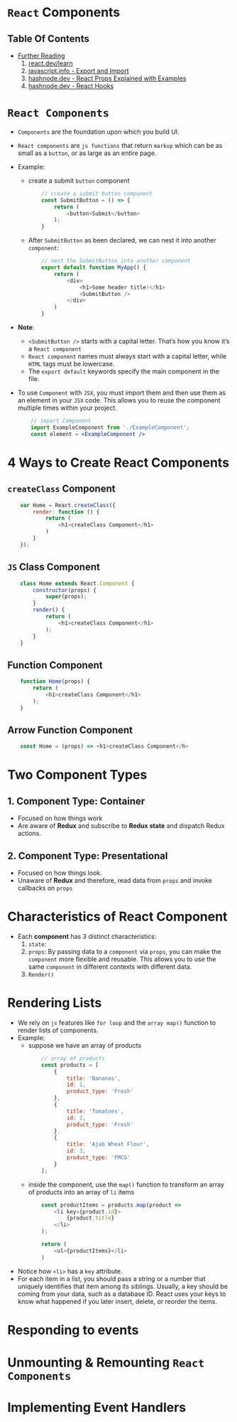# `React` Components

## Table Of Contents
- [Further Reading]()
    1. [react.dev/learn](https://react.dev/learn)
    2. [javascript.info - Export and Import](https://javascript.info/import-export)
    3. [hashnode.dev - React Props Explained with Examples](https://refine.hashnode.dev/react-props-explained-with-examples)
    4. [hashnode.dev - React Hooks](https://kamalpatel.hashnode.dev/react-hooks)


# `React Components`
* `Components`  are the foundation upon which you build UI. 
* `React components` are `js functions` that return `markup` which can be as small as a `button`, or as large as an entire page.
* Example: 
  * create a submit `button` component
    ```js
        // create a submit button component
        const SubmitButton = () => {
            return (
                <button>Submit</button>
            );
        }
    ```
  * After `SubmitButton` as been declared, we can nest it into another `component`:
      ```js
          // nest the SubmitButton into another component
          export default function MyApp() {
              return (
                  <div>
                      <h1>Some header title!</h1>
                      <SubmitButton />
                  </div>
              )
          }
    ```
* __Note__:
    - `<SubmitButton />` starts with a capital letter. That’s how you know it’s a `React component`
    - `React component` names must always start with a capital letter, while `HTML` tags must be lowercase.
    - The `export default` keywords specify the main component in the file.

* To use `Component` with `JSX`, you must import them and then use them as an element in your `JSX` code. This allows you to reuse the component multiple times within your project.
    ```jsx
        // import Component
        import ExampleComponent from './ExampleComponent';
        const element = <ExampleComponent />
    ```
# 4 Ways to Create React Components
## `createClass` Component
```js
    var Home = React.createClass({
        render: function () {
            return (
                <h1>createClass Component</h1>
            )
        }
    });
```
## `JS` Class Component
```js
    class Home extends React.Component {
        constructor(props) {
            super(props);
        }
        render() {
            return (
                <h1>createClass Component</h1>
            );
        }
    }
```
## Function Component
```js
    function Home(props) {
        return (
            <h1>createClass Component</h1>
        );
    }
```

## Arrow Function Component
```js
    const Home = (props) => <h1>createClass Component</h>
```
# Two Component Types
## 1. Component Type: Container
* Focused on how things work
* Are aware of __Redux__ and subscribe to __Redux state__ and dispatch Redux actions.

## 2. Component Type: Presentational
* Focused on how things look.
* Unaware of __Redux__ and therefore, read data from `props` and invoke callbacks on `props`
# Characteristics of React Component
* Each __component__ has 3 distinct characteristics:
    1. `state`: 
    2. `props`: By passing data to a `component` via `props`, you can make the `component` more flexible and reusable. This allows you to use the same `component` in different contexts with different data.
    3. `Render()`


# Rendering Lists
* We rely on `js` features like `for loop` and the `array map()` function to render lists of components.
* Example:
  * suppose we have an array of products
    ```js
        // array of products
        const products = [
            {
                title: 'Bananas',
                id: 1,
                product_type: 'Fresh'
            },
            {
                title: 'Tomatoes',
                id: 2,
                product_type: 'Fresh'
            },
            {
                title: 'Ajab Wheat Flour',
                id: 3,
                product_type: 'FMCG'
            }
        ];
    ```
  * inside the component, use the `map()` function to transform an array of products into an array of `li` items
    ```js
        const productItems = products.map(product => 
            <li key={product.id}>
                {product.title}
            </li>
        );

        return (
            <ul>{productItems}</li>
        )
    ```
 * Notice how `<li>` has a `key` attribute.
 * For each item in a list, you should pass a string or a number that uniquely identifies that item among its siblings. Usually, a key should be coming from your data, such as a database ID. React uses your keys to know what happened if you later insert, delete, or reorder the items.

# Responding to events

# Unmounting & Remounting `React Components` 

# Implementing Event Handlers